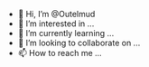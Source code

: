- 👋 Hi, I’m @Outelmud
- 👀 I’m interested in ...
- 🌱 I’m currently learning ...
- 💞️ I’m looking to collaborate on ...
- 📫 How to reach me ...

<!---
Outelmud/Outelmud is a ✨ special ✨ repository because its `README.md` (this file) appears on your GitHub profile.
You can click the Preview link to take a look at your changes.
--->
